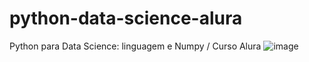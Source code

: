 # python-data-science-alura
Python para Data Science: linguagem e Numpy / Curso Alura
![image](https://user-images.githubusercontent.com/68875677/184611889-30b1acff-6651-4e2e-b396-cd83d0ffbdcc.png)
